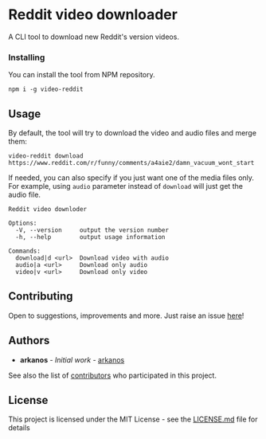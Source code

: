 # Reddit video downloader

A CLI tool to download new Reddit's version videos.

### Installing

You can install the tool from NPM repository.

```
npm i -g video-reddit
```

## Usage

By default, the tool will try to download the video and audio files and merge them:

```
video-reddit download https://www.reddit.com/r/funny/comments/a4aie2/damn_vacuum_wont_start
```

If needed, you can also specify if you just want one of the media files only.
For example, using ```audio``` parameter instead of ```download``` will just get the audio file.

```
Reddit video downloder

Options:
  -V, --version     output the version number
  -h, --help        output usage information

Commands:
  download|d <url>  Download video with audio
  audio|a <url>     Download only audio
  video|v <url>     Download only video
```

## Contributing

Open to suggestions, improvements and more. Just raise an issue [here](https://github.com/arkanos/video-reddit/issues)!

## Authors

* **arkanos** - *Initial work* - [arkanos](https://github.com/arkanos)

See also the list of [contributors](https://github.com/arkanos/video-reddit/contributors) who participated in this project.

## License

This project is licensed under the MIT License - see the [LICENSE.md](LICENSE.md) file for details